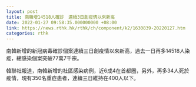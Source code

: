 ```yaml
---
layout: post
title: 南韓增14518人確診　連續3日創疫情以來新高
date: 2022-01-27 09:58:35.000000000 +08:00
link: https://news.rthk.hk/rthk/ch/component/k2/1630839-20220127.htm
categories: rthk
---
```


南韓新增的新冠病毒確診個案連續三日創疫情以來新高，過去一日再多14518人染疫，總感染個案突破77萬7千宗。

韓聯社報道，南韓新增的社區感染病例，近6成4在首都圈，另外，再多34人死於疫情，現有350名重症患者，連續三日維持在400人以下。
